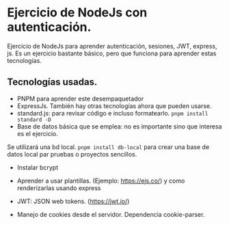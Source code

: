 # Ejercicio de NodeJs con autenticación.

Ejercicio de NodeJs para aprender autenticación, sesiones, JWT, express, js.
Es un ejercicio bastante básico, pero que funciona para aprender estas tecnologías.

## Tecnologías usadas.

- PNPM para aprender este desempaquetador
- ExpressJs. También hay otras tecnologías ahora que pueden usarse.
- standard.js: para revisar código e incluso formatearlo. ``` pnpm install standard -D ```
- Base de datos básica que se emplea: no es importante sino que interesa es el ejercicio.

Se utilizará una bd local. ``` pnpm install db-local ``` para crear una base de datos local par pruebas o proyectos sencillos.

- Instalar bcrypt

- Aprender a usar plantillas. (Ejemplo: https://ejs.co/) y como renderizarlas usando express
- JWT: JSON web tokens. (https://jwt.io/)
- Manejo de cookies desde el servidor. Dependencia cookie-parser.